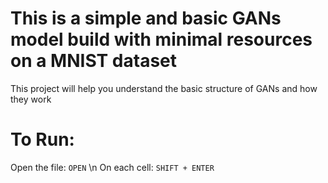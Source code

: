 # This is a simple and basic GANs model build with minimal resources on a MNIST dataset

This project will help you understand the basic structure of GANs and how they work

# To Run:

Open the file: `OPEN` \n
On each cell: `SHIFT + ENTER` 

